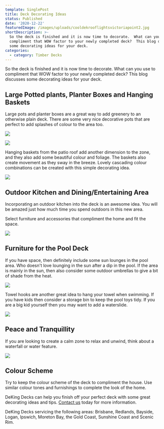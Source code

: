 ```yaml
---
template: SinglePost
title: Deck Decorating Ideas
status: Published
date: '2020-12-22'
featuredImage: /images/uploads/cooldekrooflightsvictoriapoint2.jpg
shortDescription: >-
  So the deck is finished and it is now time to decorate.  What can you use to
  compliment that WOW factor to your newly completed deck?  This blog discusses
  some decorating ideas for your deck.
categories:
  - category: Timber Decks
---
```

So the deck is finished and it is now time to decorate.  What can you use to compliment that WOW factor to your newly completed deck?  This blog discusses some decorating ideas for your deck.

## Large Potted plants, Planter Boxes and Hanging Baskets

Large pots and planter boxes are a great way to add greenery to an otherwise plain deck.  There are some very nice decorative pots that are perfect to add splashes of colour to the area too.

![](/images/uploads/deking-decks-plants-1.png)

![](/images/uploads/deking-decks-plants-2.png)

Hanging baskets from the patio roof add another dimension to the zone, and they also add some beautiful colour and foliage.  The baskets also create movement as they sway in the breeze.  Lovely cascading colour combinations can be created with this simple decorating idea.

![](/images/uploads/deking-decks-plants-3.png)

## Outdoor Kitchen and Dining/Entertaining Area

Incorporating an outdoor kitchen into the deck is an awesome idea.  You will be amazed just how much time you spend outdoors in this new area.  

Select furniture and accessories that compliment the home and fit the space.

![](/images/uploads/deking-decks-outside-1.png)



## Furniture for the Pool Deck

If you have space, then definitely include some sun lounges in the pool area.  Who doesn't love lounging in the sun after a dip in the pool.  If the area is mainly in the sun, then also consider some outdoor umbrellas to give a bit of shade from the heat.

![](/images/uploads/deking-decks-pool-2.png)

Towel hooks are another great idea to hang your towel when swimming.  If you have kids then consider a storage bin to keep the pool toys tidy.  If you are a big kid yourself then you may want to add a waterslide.

![](/images/uploads/deking-decks-pool-1.png)

## Peace and Tranquillity

If you are looking to create a calm zone to relax and unwind, think about a waterfall or water feature.

![](/images/uploads/deking-decks-water.png)



## Colour Scheme

Try to keep the colour scheme of the deck to compliment the house.  Use similar colour tones and furnishings to complete the look of the home.

DeKing Decks can help you finish off your perfect deck with some great decorating ideas and tips. [Contact us](https://www.dekingdecks.com.au/contact/) today for more information.

DeKing Decks servicing the following areas: Brisbane, Redlands, Bayside, Logan, Ipswich, Moreton Bay, the Gold Coast, Sunshine Coast and Scenic Rim.
